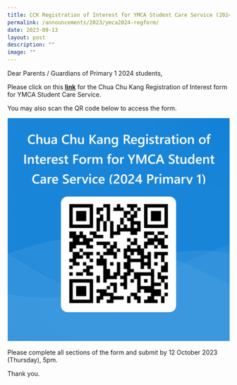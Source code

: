 ```yaml
---
title: CCK Registration of Interest for YMCA Student Care Service (2024 Primary 1)
permalink: /announcements/2023/ymca2024-regform/
date: 2023-09-13
layout: post
description: ""
image: ""
---
```

Dear Parents / Guardians of Primary 1 2024 students,

Please click on this **[link](https://forms.office.com/r/HJaeFf209F)** for the Chua Chu Kang Registration of Interest form for YMCA Student Care Service.

You may also scan the QR code below to access the form.

![](/images/ymca%20link%202024.jpeg)

Please complete all sections of the form and submit by 12 October 2023 (Thursday),  5pm.

Thank you.